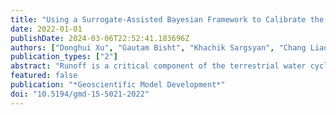```yaml
---
title: "Using a Surrogate-Assisted Bayesian Framework to Calibrate the Runoff-Generation Scheme in the Energy Exascale Earth System Model (E3SM) v1"
date: 2022-01-01
publishDate: 2024-03-06T22:52:41.183696Z
authors: ["Donghui Xu", "Gautam Bisht", "Khachik Sargsyan", "Chang Liao", "Ruby L. Leung"]
publication_types: ["2"]
abstract: "Runoff is a critical component of the terrestrial water cycle, and Earth system models (ESMs) are essential tools to study its spatiotemporal variability. Runoff schemes in ESMs typically include many parameters so that model calibration is necessary to improve the accuracy of simulated runoff. However, runoff calibration at a global scale is challenging because of the high computational cost and the lack of reliable observational datasets. In this study, we calibrated 11 runoff relevant parameters in the Energy Exascale Earth System Model (E3SM) Land Model (ELM) using a surrogate-assisted Bayesian framework. First, the polynomial chaos expansion machinery with Bayesian compressed sensing is used to construct computationally inexpensive surrogate models for ELM-simulated runoff at 0.5∘ × 0.5∘ for 1991–2010. The error metric between the ELM simulations and the benchmark data is selected to construct the surrogates, which facilitates efficient calibration and avoids the more conventional, but challenging, construction of high-dimensional surrogates for the ELM simulated runoff. Second, the Sobol' index sensitivity analysis is performed using the surrogate models to identify the most sensitive parameters, and our results show that, in most regions, ELM-simulated runoff is strongly sensitive to 3 of the 11 uncertain parameters. Third, a Bayesian method is used to infer the optimal values of the most sensitive parameters using an observation-based global runoff dataset as the benchmark. Our results show that model performance is significantly improved with the inferred parameter values. Although the parametric uncertainty of simulated runoff is reduced after the parameter inference, it remains comparable to the multimodel ensemble uncertainty represented by the global hydrological models in ISMIP2a. Additionally, the annual global runoff trend during the simulation period is not well constrained by the inferred parameter values, suggesting the importance of including parametric uncertainty in future runoff projections."
featured: false
publication: "*Geoscientific Model Development*"
doi: "10.5194/gmd-15-5021-2022"
---
```


